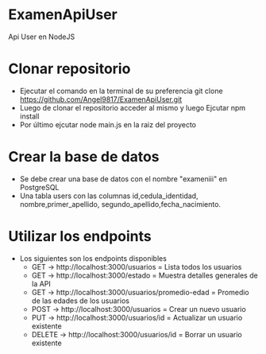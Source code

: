 # ExamenApiUser
Api User en NodeJS

# Clonar repositorio
* Ejecutar el comando en la terminal de su preferencia git clone https://github.com/Angel9817/ExamenApiUser.git
* Luego de clonar el repositorio acceder al mismo y luego Ejcutar npm install
* Por último ejcutar node main.js en la raiz del proyecto
# Crear la base de datos
* Se debe crear una base de datos con el nombre "exameniii" en PostgreSQL
* Una tabla users con las columnas id,cedula_identidad, nombre,primer_apellido, segundo_apellido,fecha_nacimiento.

# Utilizar los endpoints
* Los siguientes son los endpoints disponibles
  * GET -> http://localhost:3000/usuarios = Lista todos los usuarios
  * GET -> http://localhost:3000/estado = Muestra detalles generales de la API
  * GET -> http://localhost:3000/usuarios/promedio-edad = Promedio de las edades de los usuarios
  * POST -> http://localhost:3000/usuarios = Crear un nuevo usuario
  * PUT -> http://localhost:3000/usuarios/id = Actualizar un usuario existente
  * DELETE -> http://localhost:3000/usuarios/id = Borrar un usuario existente
